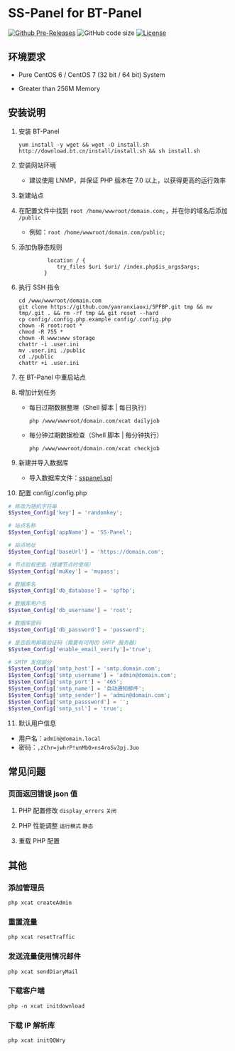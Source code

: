 # SS-Panel for BT-Panel

[![Github Pre-Releases](https://img.shields.io/badge/downloads-21.0%20MB-brightgreen.svg)](https://github.com/yanranxiaoxi/SPFBP/archive/1.0.0-beta.zip)
![GitHub code size](https://img.shields.io/badge/code%20size-54.3%20MB-blue.svg)
[![License](https://img.shields.io/badge/license-MIT-green.svg)](https://github.com/yanranxiaoxi/SPFBP/blob/master/LICENSE)

## 环境要求

* Pure CentOS 6 / CentOS 7 (32 bit / 64 bit) System

* Greater than 256M Memory

## 安装说明

1. 安装 BT-Panel

   ```
   yum install -y wget && wget -O install.sh http://download.bt.cn/install/install.sh && sh install.sh
   ```

2. 安装网站环境

   * 建议使用 LNMP，并保证 PHP 版本在 7.0 以上，以获得更高的运行效率

3. 新建站点

4. 在配置文件中找到 `root /home/wwwroot/domain.com;`，并在你的域名后添加 `/public`

   * 例如：`root /home/wwwroot/domain.com/public;`

5. 添加伪静态规则

   ```nginx
            location / {
               try_files $uri $uri/ /index.php$is_args$args;
           }  
   ```

6. 执行 SSH 指令

   ```
   cd /www/wwwroot/domain.com
   git clone https://github.com/yanranxiaoxi/SPFBP.git tmp && mv tmp/.git . && rm -rf tmp && git reset --hard
   cp config/.config.php.example config/.config.php
   chown -R root:root *
   chmod -R 755 *
   chown -R www:www storage
   chattr -i .user.ini
   mv .user.ini ./public
   cd ./public
   chattr +i .user.ini
   ```

7. 在 BT-Panel 中重启站点

8. 增加计划任务

   * 每日过期数据整理（Shell 脚本 | 每日执行）

      ```
      php /www/wwwroot/domain.com/xcat dailyjob
      ```

   * 每分钟过期数据检查（Shell 脚本 | 每分钟执行）

      ```
      php /www/wwwroot/domain.com/xcat checkjob
      ```

9. 新建并导入数据库

   * 导入数据库文件：[sspanel.sql](https://raw.githubusercontent.com/yanranxiaoxi/SPFBP/master/sql/sspanel.sql)

10. 配置 config/.config.php

   ```php
   # 修改为随机字符串
   $System_Config['key'] = 'randomkey';
   
   # 站点名称
   $System_Config['appName'] = 'SS-Panel';
   
   # 站点地址
   $System_Config['baseUrl'] = 'https://domain.com';
   
   # 节点验权密匙（搭建节点时使用）
   $System_Config['muKey'] = 'mupass';
   
   # 数据库名
   $System_Config['db_database'] = 'spfbp';
   
   # 数据库用户名
   $System_Config['db_username'] = 'root';
   
   # 数据库密码
   $System_Config['db_password'] = 'password';
   
   # 是否启用邮箱验证码（需要有可用的 SMTP 服务器）
   $System_Config['enable_email_verify']='true';
   
   # SMTP 发信部分
   $System_Config['smtp_host'] = 'smtp.domain.com';
   $System_Config['smtp_username'] = 'admin@domain.com';
   $System_Config['smtp_port'] = '465';
   $System_Config['smtp_name'] = '自动通知邮件';
   $System_Config['smtp_sender'] = 'admin@domain.com';
   $System_Config['smtp_passsword'] = '';
   $System_Config['smtp_ssl'] = 'true';
   ```

11. 默认用户信息
   * 用户名：`admin@domain.local`
   * 密码：`,zChr=jwhrP!unMbO>ns4roSv3pj.3uo`

## 常见问题

### 页面返回错误 json 值

   1. PHP 配置修改 `display_errors` `关闭`
   
   2. PHP 性能调整 `运行模式` `静态`
   
   3. 重载 PHP 配置

## 其他

### 添加管理员

```
php xcat createAdmin
```

### 重置流量

```
php xcat resetTraffic
```

### 发送流量使用情况邮件

```
php xcat sendDiaryMail
```

### 下载客户端

```
php -n xcat initdownload
```

### 下载 IP 解析库

```
php xcat initQQWry
```
